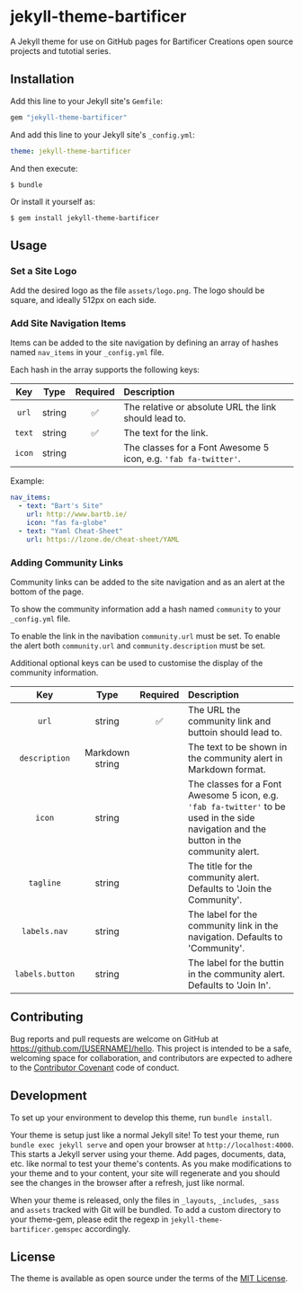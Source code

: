 # jekyll-theme-bartificer

A Jekyll theme for use on GitHub pages for Bartificer Creations open source projects and tutotial series.


## Installation

Add this line to your Jekyll site's `Gemfile`:

```ruby
gem "jekyll-theme-bartificer"
```

And add this line to your Jekyll site's `_config.yml`:

```yaml
theme: jekyll-theme-bartificer
```

And then execute:

    $ bundle

Or install it yourself as:

    $ gem install jekyll-theme-bartificer

## Usage

### Set a Site Logo

Add the desired logo as the file `assets/logo.png`. The logo should be square, and ideally 512px on each side.

### Add Site Navigation Items

Items can be added to the site navigation by defining an array of hashes named `nav_items` in your `_config.yml` file.

Each hash in the array supports the following keys:

| Key | Type | Required | Description |
| :---: | :---: | :--: | :--- |
| `url` | string | ✅ | The relative or absolute URL the link should lead to. |
| `text` | string | ✅ | The text for the link. |
| `icon` | string | | The classes for a Font Awesome 5 icon, e.g. `'fab fa-twitter'`. |

Example:

```yaml
nav_items:
  - text: "Bart's Site"
    url: http://www.bartb.ie/
    icon: "fas fa-globe"
  - text: "Yaml Cheat-Sheet"
    url: https://lzone.de/cheat-sheet/YAML
```

### Adding Community Links

Community links can be added to the site navigation and as an alert at the bottom of the page.

To show the community information add a hash named `community` to your `_config.yml` file.

To enable the link in the navibation `community.url` must be set. To enable the alert both
`community.url` and `community.description` must be set.

Additional optional keys can be used to customise the display of the community information.

| Key | Type | Required | Description |
| :---: | :---: | :--: | :--- |
| `url` | string | ✅ | The URL the community link and buttoin should lead to. |
| `description` | Markdown string | | The text to be shown in the community alert in Markdown format. |
| `icon` | string | | The classes for a Font Awesome 5 icon, e.g. `'fab fa-twitter'` to be used in the side navigation and the button in the community alert. |
| `tagline` | string | | The title for the community alert. Defaults to 'Join the Community'. |
| `labels.nav` | string | | The label for the community link in the navigation. Defaults to 'Community'. |
| `labels.button` | string | | The label for the buttin in the community alert. Defaults to 'Join In'. |

## Contributing

Bug reports and pull requests are welcome on GitHub at https://github.com/[USERNAME]/hello. This project is intended to be a safe, welcoming space for collaboration, and contributors are expected to adhere to the [Contributor Covenant](http://contributor-covenant.org) code of conduct.

## Development

To set up your environment to develop this theme, run `bundle install`.

Your theme is setup just like a normal Jekyll site! To test your theme, run `bundle exec jekyll serve` and open your browser at `http://localhost:4000`. This starts a Jekyll server using your theme. Add pages, documents, data, etc. like normal to test your theme's contents. As you make modifications to your theme and to your content, your site will regenerate and you should see the changes in the browser after a refresh, just like normal.

When your theme is released, only the files in `_layouts`, `_includes`, `_sass` and `assets` tracked with Git will be bundled.
To add a custom directory to your theme-gem, please edit the regexp in `jekyll-theme-bartificer.gemspec` accordingly.

## License

The theme is available as open source under the terms of the [MIT License](https://opensource.org/licenses/MIT).

